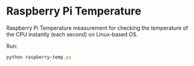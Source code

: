 # Raspberry Pi Temperature
Raspberry Pi Temperature measurement for checking the temperature of the CPU instantly (each second) on Linux-based OS.

Run:
```ruby
python raspberry-temp.py
```


